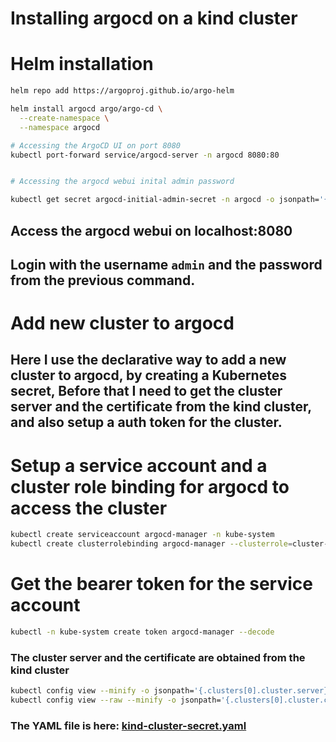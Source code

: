 # Installing argocd on a kind cluster

# Helm installation

```bash
helm repo add https://argoproj.github.io/argo-helm

helm install argocd argo/argo-cd \
  --create-namespace \
  --namespace argocd 

# Accessing the ArgoCD UI on port 8080
kubectl port-forward service/argocd-server -n argocd 8080:80


# Accessing the argocd webui inital admin password

kubectl get secret argocd-initial-admin-secret -n argocd -o jsonpath='{.data.password}' | base64 --decode
```

## Access the argocd webui on localhost:8080
## Login with the username `admin` and the password from the previous command.


# Add new cluster to argocd

## Here I use the declarative way to add a new cluster to argocd, by creating a Kubernetes secret, Before that I need to get the cluster server and the certificate from the kind cluster, and also setup a auth token for the cluster.

# Setup a service account and a cluster role binding for argocd to access the cluster

```bash
kubectl create serviceaccount argocd-manager -n kube-system
kubectl create clusterrolebinding argocd-manager --clusterrole=cluster-admin --serviceaccount=kube-system:argocd-manager
```

# Get the bearer token for the service account

```bash
kubectl -n kube-system create token argocd-manager --decode
```

### The cluster server and the certificate are obtained from the kind cluster
```bash
kubectl config view --minify -o jsonpath='{.clusters[0].cluster.server}'
kubectl config view --raw --minify -o jsonpath='{.clusters[0].cluster.certificate-authority-data}' | base64 --decode
``` 

### The YAML file is here: [kind-cluster-secret.yaml](kind-cluster-secret.yaml)